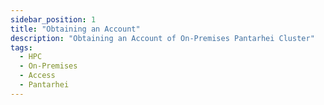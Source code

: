 ```yaml
---
sidebar_position: 1
title: "Obtaining an Account"
description: "Obtaining an Account of On-Premises Pantarhei Cluster"
tags:
  - HPC
  - On-Premises
  - Access
  - Pantarhei
---
```

